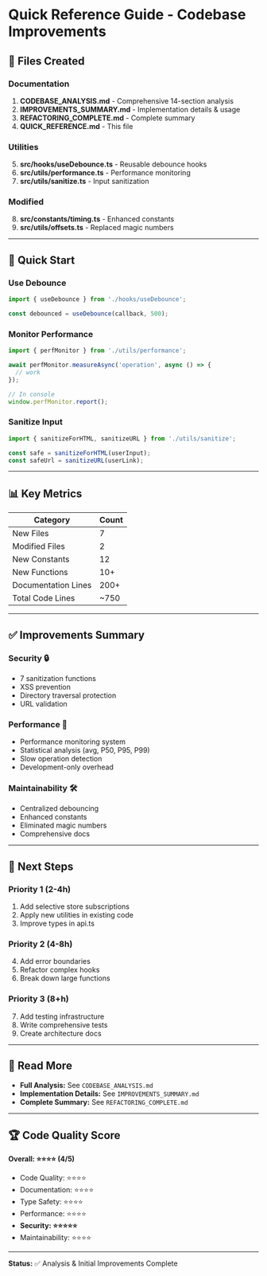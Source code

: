 # Quick Reference Guide - Codebase Improvements

## 📁 Files Created

### Documentation
1. **CODEBASE_ANALYSIS.md** - Comprehensive 14-section analysis
2. **IMPROVEMENTS_SUMMARY.md** - Implementation details & usage
3. **REFACTORING_COMPLETE.md** - Complete summary
4. **QUICK_REFERENCE.md** - This file

### Utilities
5. **src/hooks/useDebounce.ts** - Reusable debounce hooks
6. **src/utils/performance.ts** - Performance monitoring
7. **src/utils/sanitize.ts** - Input sanitization

### Modified
8. **src/constants/timing.ts** - Enhanced constants
9. **src/utils/offsets.ts** - Replaced magic numbers

---

## 🚀 Quick Start

### Use Debounce
```typescript
import { useDebounce } from './hooks/useDebounce';

const debounced = useDebounce(callback, 500);
```

### Monitor Performance
```typescript
import { perfMonitor } from './utils/performance';

await perfMonitor.measureAsync('operation', async () => {
  // work
});

// In console
window.perfMonitor.report();
```

### Sanitize Input
```typescript
import { sanitizeForHTML, sanitizeURL } from './utils/sanitize';

const safe = sanitizeForHTML(userInput);
const safeUrl = sanitizeURL(userLink);
```

---

## 📊 Key Metrics

| Category | Count |
|----------|-------|
| New Files | 7 |
| Modified Files | 2 |
| New Constants | 12 |
| New Functions | 10+ |
| Documentation Lines | 200+ |
| Total Code Lines | ~750 |

---

## ✅ Improvements Summary

### Security 🔒
- 7 sanitization functions
- XSS prevention
- Directory traversal protection
- URL validation

### Performance 🚀
- Performance monitoring system
- Statistical analysis (avg, P50, P95, P99)
- Slow operation detection
- Development-only overhead

### Maintainability 🛠️
- Centralized debouncing
- Enhanced constants
- Eliminated magic numbers
- Comprehensive docs

---

## 🎯 Next Steps

### Priority 1 (2-4h)
1. Add selective store subscriptions
2. Apply new utilities in existing code
3. Improve types in api.ts

### Priority 2 (4-8h)
4. Add error boundaries
5. Refactor complex hooks
6. Break down large functions

### Priority 3 (8+h)
7. Add testing infrastructure
8. Write comprehensive tests
9. Create architecture docs

---

## 📖 Read More

- **Full Analysis:** See `CODEBASE_ANALYSIS.md`
- **Implementation Details:** See `IMPROVEMENTS_SUMMARY.md`
- **Complete Summary:** See `REFACTORING_COMPLETE.md`

---

## 🏆 Code Quality Score

**Overall: ⭐⭐⭐⭐ (4/5)**

- Code Quality: ⭐⭐⭐⭐
- Documentation: ⭐⭐⭐⭐
- Type Safety: ⭐⭐⭐⭐
- Performance: ⭐⭐⭐⭐
- **Security: ⭐⭐⭐⭐⭐**
- Maintainability: ⭐⭐⭐⭐

---

**Status:** ✅ Analysis & Initial Improvements Complete
